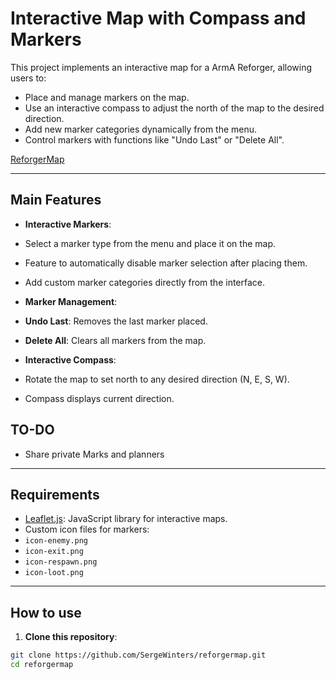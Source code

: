 # Interactive Map with Compass and Markers

This project implements an interactive map for a ArmA Reforger, allowing users to:
- Place and manage markers on the map.
- Use an interactive compass to adjust the north of the map to the desired direction.
- Add new marker categories dynamically from the menu.
- Control markers with functions like "Undo Last" or "Delete All".

[ReforgerMap](https://reforgermap.com)

---

## **Main Features**
- **Interactive Markers**:
- Select a marker type from the menu and place it on the map.
- Feature to automatically disable marker selection after placing them.
- Add custom marker categories directly from the interface.

- **Marker Management**:
- **Undo Last**: Removes the last marker placed.
- **Delete All**: Clears all markers from the map.

- **Interactive Compass**:
- Rotate the map to set north to any desired direction (N, E, S, W).
- Compass displays current direction.

## **TO-DO**
- Share private Marks and planners

---

## **Requirements**
- [Leaflet.js](https://leafletjs.com/): JavaScript library for interactive maps.
- Custom icon files for markers:
- `icon-enemy.png`
- `icon-exit.png`
- `icon-respawn.png`
- `icon-loot.png`

---

## **How ​​to use**
1. **Clone this repository**:
```bash
git clone https://github.com/SergeWinters/reforgermap.git
cd reforgermap